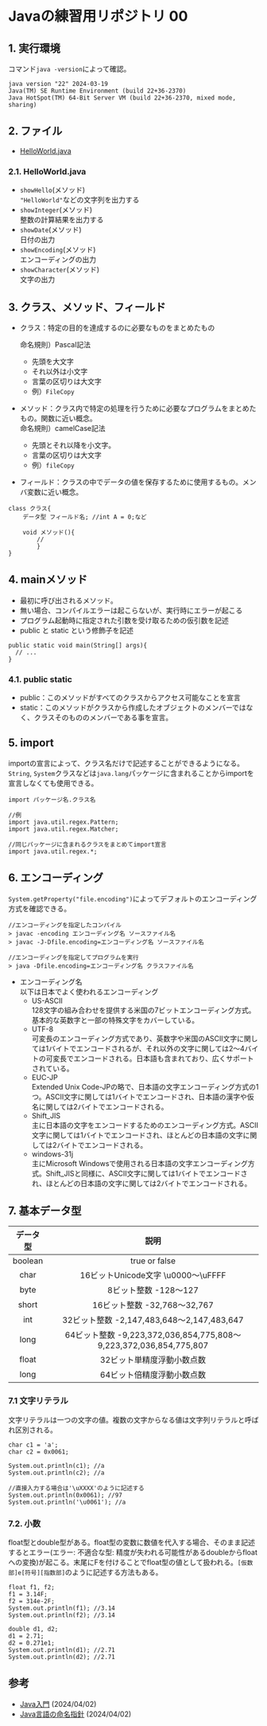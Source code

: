 # Javaの練習用リポジトリ 00


## 1. 実行環境
コマンド`java -version`によって確認。

```
java version "22" 2024-03-19
Java(TM) SE Runtime Environment (build 22+36-2370)
Java HotSpot(TM) 64-Bit Server VM (build 22+36-2370, mixed mode, sharing)
```
## 2. ファイル
- [HelloWorld.java](#HelloWorld)

### <a id="HelloWorld"></a>2.1. HelloWorld.java
- `showHello`(メソッド)  
`"HelloWorld"`などの文字列を出力する
- `showInteger`(メソッド)   
整数の計算結果を出力する
- `showDate`(メソッド)  
日付の出力
- `showEncoding`(メソッド)  
エンコーディングの出力
- `showCharacter`(メソッド)  
文字の出力

## 3. クラス、メソッド、フィールド
- クラス：特定の目的を達成するのに必要なものをまとめたもの  
  
  命名規則）Pascal記法   
  - 先頭を大文字
  - それ以外は小文字
  - 言葉の区切りは大文字
  - 例）`FileCopy` 

- メソッド：クラス内で特定の処理を行うために必要なプログラムをまとめたもの。関数に近い概念。  
  命名規則）camelCase記法   
  - 先頭とそれ以降を小文字。
  - 言葉の区切りは大文字
  - 例）`fileCopy` 

- フィールド：クラスの中でデータの値を保存するために使用するもの。メンバ変数に近い概念。  

```
class クラス{
    データ型 フィールド名; //int A = 0;など

    void メソッド(){
        //
        }
}
```
## 4. mainメソッド
- 最初に呼び出されるメソッド。
- 無い場合、コンパイルエラーは起こらないが、実行時にエラーが起こる
- プログラム起動時に指定された引数を受け取るための仮引数を記述
- public と static という修飾子を記述

```
public static void main(String[] args){
  // ...
}
```

### 4.1. public static
- public：このメソッドがすべてのクラスからアクセス可能なことを宣言
- static：このメソッドがクラスから作成したオブジェクトのメンバーではなく、クラスそのもののメンバーである事を宣言。

## 5. import
importの宣言によって、クラス名だけで記述することができるようになる。
`String`, `System`クラスなどは`java.lang`パッケージに含まれることからimportを宣言しなくても使用できる。
```
import パッケージ名.クラス名

//例
import java.util.regex.Pattern;
import java.util.regex.Matcher;

//同じパッケージに含まれるクラスをまとめてimport宣言
import java.util.regex.*;
```

## 6. エンコーディング
`System.getProperty("file.encoding")`によってデフォルトのエンコーディング方式を確認できる。
```
//エンコーディングを指定したコンパイル
> javac -encoding エンコーディング名 ソースファイル名
> javac -J-Dfile.encoding=エンコーディング名 ソースファイル名

//エンコーディングを指定してプログラムを実行
> java -Dfile.encoding=エンコーディング名 クラスファイル名
```
- エンコーディング名  
以下は日本でよく使われるエンコーディング
  - US-ASCII  
  128文字の組み合わせを提供する米国の7ビットエンコーディング方式。基本的な英数字と一部の特殊文字をカバーしている。
  - UTF-8  
  可変長のエンコーディング方式であり、英数字や米国のASCII文字に関しては1バイトでエンコードされるが、それ以外の文字に関しては2〜4バイトの可変長でエンコードされる。日本語も含まれており、広くサポートされている。
  - EUC-JP  
  Extended Unix Code-JPの略で、日本語の文字エンコーディング方式の1つ。ASCII文字に関しては1バイトでエンコードされ、日本語の漢字や仮名に関しては2バイトでエンコードされる。
  - Shift_JIS  
  主に日本語の文字をエンコードするためのエンコーディング方式。ASCII文字に関しては1バイトでエンコードされ、ほとんどの日本語の文字に関しては2バイトでエンコードされる。
  - windows-31j  
  主にMicrosoft Windowsで使用される日本語の文字エンコーディング方式。Shift_JISと同様に、ASCII文字に関しては1バイトでエンコードされ、ほとんどの日本語の文字に関しては2バイトでエンコードされる。

## 7. 基本データ型
| データ型 | 説明 |
| :---: | :---: |
| boolean | true or false |
| char | 16ビットUnicode文字 \u0000～\uFFFF |
| byte | 8ビット整数 -128～127 |
| short | 16ビット整数 -32,768～32,767 |
| int | 32ビット整数 -2,147,483,648～2,147,483,647 |
| long | 64ビット整数 -9,223,372,036,854,775,808～9,223,372,036,854,775,807 |
| float | 32ビット単精度浮動小数点数 |
| long | 64ビット倍精度浮動小数点数 |

### 7.1 文字リテラル
文字リテラルは一つの文字の値。複数の文字からなる値は文字列リテラルと呼ばれ区別される。
```
char c1 = 'a';
char c2 = 0x0061;

System.out.println(c1); //a
System.out.println(c2); //a

//直接入力する場合は'\uXXXX'のように記述する
System.out.println(0x0061); //97
System.out.println('\u0061'); //a
```

### 7.2. 小数
float型とdouble型がある。float型の変数に数値を代入する場合、そのまま記述するとエラー(エラー: 不適合な型: 精度が失われる可能性があるdoubleからfloatへの変換)が起こる。末尾にFを付けることでfloat型の値として扱われる。`[仮数部]e[符号][指数部]`のように記述する方法もある。
```
float f1, f2;
f1 = 3.14F;
f2 = 314e-2F;
System.out.println(f1); //3.14
System.out.println(f2); //3.14

double d1, d2;
d1 = 2.71;
d2 = 0.271e1;
System.out.println(d1); //2.71
System.out.println(d2); //2.71
```

## 参考
- [Java入門](https://www.javadrive.jp/start/#section_install) (2024/04/02)
- [Java言語の命名指針](https://qiita.com/rkonno/items/1b30daf83854fecbb814) (2024/04/02)
